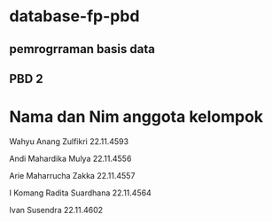 # database-fp-pbd
## pemrogrraman basis data 
## PBD 2
# Nama dan Nim anggota kelompok
Wahyu Anang Zulfikri   22.11.4593

Andi Mahardika Mulya   22.11.4556

Arie Maharrucha Zakka   22.11.4557

I Komang Radita Suardhana   22.11.4564

Ivan Susendra    22.11.4602

